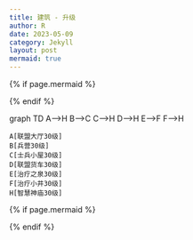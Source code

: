 ```yaml
---
title: 建筑 - 升级
author: R
date: 2023-05-09
category: Jekyll
layout: post
mermaid: true
---
```


{% if page.mermaid %}
<script src="https://cdn.jsdelivr.net/npm/mermaid/dist/mermaid.min.js"></script>
{% endif %}

<div class="mermaid">
  graph TD
    A-->H
	B-->C
	C-->H
	D-->H
	E-->F
    F-->H
	
	A[联盟大厅30级]
	B[兵营30级]
	C[士兵小屋30级]
	D[联盟货车30级]
	E[治疗之泉30级]
	F[治疗小井30级]
    H[智慧神庙30级]
</div>


{% if page.mermaid %}
<script>
mermaid.initialize({
  startOnLoad: true
});
</script>
{% endif %}

